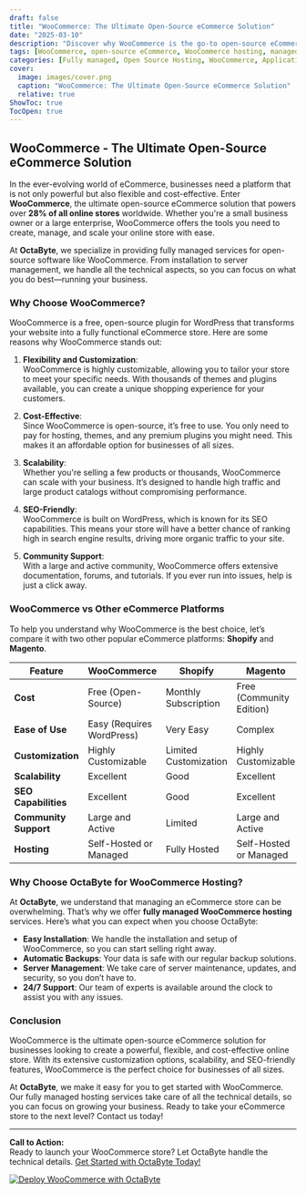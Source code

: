 ```yaml
---
draft: false
title: "WooCommerce: The Ultimate Open-Source eCommerce Solution"
date: "2025-03-10"
description: "Discover why WooCommerce is the go-to open-source eCommerce solution for businesses of all sizes. Learn about its features, flexibility, and how it compares to other eCommerce platforms. OctaByte offers fully managed WooCommerce hosting, so you can focus on growing your online store."
tags: [WooCommerce, open-source eCommerce, WooCommerce hosting, managed WooCommerce, WooCommerce vs Shopify, WooCommerce vs Magento, eCommerce solutions, OctaByte, open-source software hosting]
categories: [Fully managed, Open Source Hosting, WooCommerce, Applications, E Commerce]
cover:
  image: images/cover.png
  caption: "WooCommerce: The Ultimate Open-Source eCommerce Solution"
  relative: true
ShowToc: true
TocOpen: true
---
```



## WooCommerce - The Ultimate Open-Source eCommerce Solution

In the ever-evolving world of eCommerce, businesses need a platform that is not only powerful but also flexible and cost-effective. Enter **WooCommerce**, the ultimate open-source eCommerce solution that powers over **28% of all online stores** worldwide. Whether you're a small business owner or a large enterprise, WooCommerce offers the tools you need to create, manage, and scale your online store with ease.

At **OctaByte**, we specialize in providing fully managed services for open-source software like WooCommerce. From installation to server management, we handle all the technical aspects, so you can focus on what you do best—running your business.

### Why Choose WooCommerce?

WooCommerce is a free, open-source plugin for WordPress that transforms your website into a fully functional eCommerce store. Here are some reasons why WooCommerce stands out:

1. **Flexibility and Customization**:  
   WooCommerce is highly customizable, allowing you to tailor your store to meet your specific needs. With thousands of themes and plugins available, you can create a unique shopping experience for your customers.

2. **Cost-Effective**:  
   Since WooCommerce is open-source, it’s free to use. You only need to pay for hosting, themes, and any premium plugins you might need. This makes it an affordable option for businesses of all sizes.

3. **Scalability**:  
   Whether you're selling a few products or thousands, WooCommerce can scale with your business. It’s designed to handle high traffic and large product catalogs without compromising performance.

4. **SEO-Friendly**:  
   WooCommerce is built on WordPress, which is known for its SEO capabilities. This means your store will have a better chance of ranking high in search engine results, driving more organic traffic to your site.

5. **Community Support**:  
   With a large and active community, WooCommerce offers extensive documentation, forums, and tutorials. If you ever run into issues, help is just a click away.

### WooCommerce vs Other eCommerce Platforms

To help you understand why WooCommerce is the best choice, let’s compare it with two other popular eCommerce platforms: **Shopify** and **Magento**.

| Feature                | WooCommerce                  | Shopify                      | Magento                      |
|------------------------|------------------------------|------------------------------|------------------------------|
| **Cost**               | Free (Open-Source)           | Monthly Subscription         | Free (Community Edition)     |
| **Ease of Use**        | Easy (Requires WordPress)   | Very Easy                    | Complex                     |
| **Customization**      | Highly Customizable         | Limited Customization        | Highly Customizable         |
| **Scalability**        | Excellent                   | Good                         | Excellent                   |
| **SEO Capabilities**   | Excellent                   | Good                         | Excellent                   |
| **Community Support**  | Large and Active            | Limited                      | Large and Active            |
| **Hosting**            | Self-Hosted or Managed      | Fully Hosted                 | Self-Hosted or Managed      |

### Why Choose OctaByte for WooCommerce Hosting?

At **OctaByte**, we understand that managing an eCommerce store can be overwhelming. That’s why we offer **fully managed WooCommerce hosting** services. Here’s what you can expect when you choose OctaByte:

- **Easy Installation**: We handle the installation and setup of WooCommerce, so you can start selling right away.
- **Automatic Backups**: Your data is safe with our regular backup solutions.
- **Server Management**: We take care of server maintenance, updates, and security, so you don’t have to.
- **24/7 Support**: Our team of experts is available around the clock to assist you with any issues.

### Conclusion

WooCommerce is the ultimate open-source eCommerce solution for businesses looking to create a powerful, flexible, and cost-effective online store. With its extensive customization options, scalability, and SEO-friendly features, WooCommerce is the perfect choice for businesses of all sizes.

At **OctaByte**, we make it easy for you to get started with WooCommerce. Our fully managed hosting services take care of all the technical details, so you can focus on growing your business. Ready to take your eCommerce store to the next level? Contact us today!

---

**Call to Action:**  
Ready to launch your WooCommerce store? Let OctaByte handle the technical details. [Get Started with OctaByte Today!](#)

[![Deploy WooCommerce with OctaByte](/images/deploy-on-octabyte.png)](https://octabyte.io/fully-managed-open-source-services/applications/e-commerce/woocommerce)